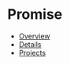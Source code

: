 # Promise
- [Overview](./promise.md)
- [Details](./promise-details.md)
- [Projects](./promise-projects.md)